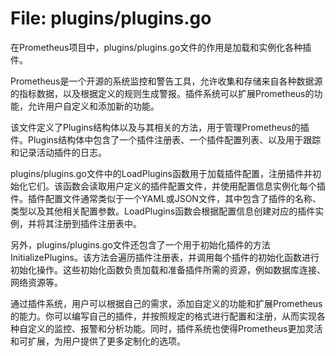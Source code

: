 # File: plugins/plugins.go

在Prometheus项目中，plugins/plugins.go文件的作用是加载和实例化各种插件。

Prometheus是一个开源的系统监控和警告工具，允许收集和存储来自各种数据源的指标数据，以及根据定义的规则生成警报。插件系统可以扩展Prometheus的功能，允许用户自定义和添加新的功能。

该文件定义了Plugins结构体以及与其相关的方法，用于管理Prometheus的插件。Plugins结构体中包含了一个插件注册表、一个插件配置列表、以及用于跟踪和记录活动插件的日志。

plugins/plugins.go文件中的LoadPlugins函数用于加载插件配置，注册插件并初始化它们。该函数会读取用户定义的插件配置文件，并使用配置信息实例化每个插件。插件配置文件通常类似于一个YAML或JSON文件，其中包含了插件的名称、类型以及其他相关配置参数。LoadPlugins函数会根据配置信息创建对应的插件实例，并将其注册到插件注册表中。

另外，plugins/plugins.go文件还包含了一个用于初始化插件的方法InitializePlugins。该方法会遍历插件注册表，并调用每个插件的初始化函数进行初始化操作。这些初始化函数负责加载和准备插件所需的资源，例如数据库连接、网络资源等。

通过插件系统，用户可以根据自己的需求，添加自定义的功能和扩展Prometheus的能力。你可以编写自己的插件，并按照规定的格式进行配置和注册，从而实现各种自定义的监控、报警和分析功能。同时，插件系统也使得Prometheus更加灵活和可扩展，为用户提供了更多定制化的选项。

